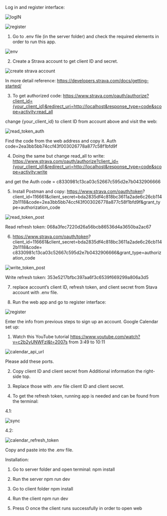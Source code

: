 Log in and register interface:

![logIN](images/log_in.png)

![register](images/register.png)

1. Go to .env file (in the server folder) and check the required elements in order to run this app.

![env](images/env.png)

2. Create a Strava account to get client ID and secret.

![create strava account](images/strava_account.png)

In more detail reference: https://developers.strava.com/docs/getting-started/

3. To get authorized code:
   https://www.strava.com/oauth/authorize?client_id={your_client_id}&redirect_uri=http://localhost&response_type=code&scope=activity:read_all

change {your_client_id} to client ID from account above and visit the web:

![read_token_auth](images/read_auth.png)

Find the code from the web address and copy it.
Auth code=2ea3bb5bb74ccf43f003026778a877c58f1bfd9f

4. Doing the same but change read_all to write:
   https://www.strava.com/oauth/authorize?client_id={your_client_id}&redirect_uri=http://localhost&response_type=code&scope=activity:write

and get the Auth code = c8330981c13ca03c52667c595d2e7b0432906666

5. Install Postman and copy:
   https://www.strava.com/oauth/token? client_id=116661&client_secret=bda2835df4c818bc3611a2ade6c26cb1142b1118&code=2ea3bb5bb74ccf43f003026778a877c58f1bfd9f&grant_type=authorization_code

![read_token_post](images/read_post.png)

Read refresh token: 068a3fec7220d26a56bcb86536d4a3650ba2ac67

6. https://www.strava.com/oauth/token? client_id=116661&client_secret=bda2835df4c818bc3611a2ade6c26cb1142b1118&code= c8330981c13ca03c52667c595d2e7b0432906666&grant_type=authorization_code

![write_token_post](images/write_post.png)

Write refresh token: 353e5217bfbc397aa6f3c6539f669299a806a3d5

7. replace account’s client ID, refresh token, and client secret from Stava account with .env file.

8. Run the web app and go to register interface:

![register](images/register.png)

Enter the info from previous steps to sign up an account.
Google Calendar set up:

1. Watch this YouTube tutorial
   https://www.youtube.com/watch?v=c2b2yUNWFzI&t=2007s
   from 3:49 to 10:11

![calendar_api_url](images/calendar_api.png)

Please add these ports.

2. Copy client ID and client secret from Additional information the right-side top.
3. Replace those with .env file client ID and client secret.

4. To get the refresh token, running app is needed and can be found from the terminal:

4.1:

![sync](images/sync.png)

4.2:

![calendar_refresh_token](images/calendar_refresh_token.png)

Copy and paste into the .env file.

Installation:

1. Go to server folder and open terminal:
   npm install

2. Run the server
   npm run dev

3. Go to client folder
   npm install

4. Run the client
   npm run dev

5. Press O once the client runs successfully in order to open web
